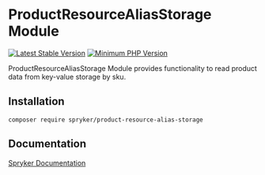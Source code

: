# ProductResourceAliasStorage Module
[![Latest Stable Version](https://poser.pugx.org/spryker/product-resource-alias-storage/v/stable.svg)](https://packagist.org/packages/spryker/product-resource-alias-storage)
[![Minimum PHP Version](https://img.shields.io/badge/php-%3E%3D%208.0-8892BF.svg)](https://php.net/)

ProductResourceAliasStorage Module provides functionality to read product data from key-value storage by sku.

## Installation

```
composer require spryker/product-resource-alias-storage
```

## Documentation

[Spryker Documentation](https://docs.spryker.com)
